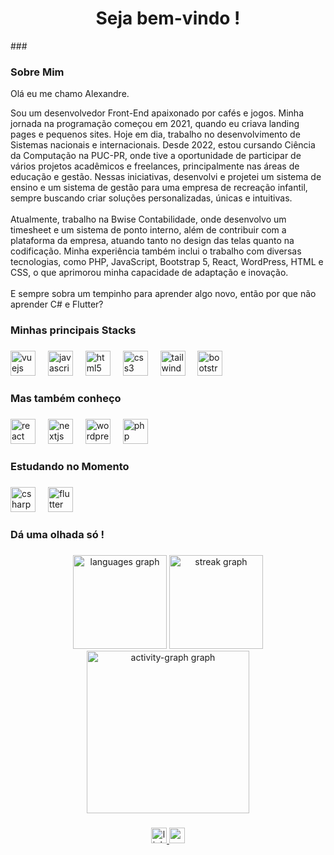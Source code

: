 <h1 align="center">Seja bem-vindo !</h1>
###

<h3 align="left">Sobre Mim</h3>


<p align="left">Olá eu me chamo Alexandre.</p>
<p align="left">Sou um desenvolvedor Front-End apaixonado por cafés e jogos. Minha jornada na programação começou em 2021, quando eu criava landing pages e pequenos sites. Hoje em dia, trabalho no desenvolvimento de Sistemas nacionais e internacionais. Desde 2022, estou cursando Ciência da Computação na PUC-PR, onde tive a oportunidade de participar de vários projetos acadêmicos e freelances, principalmente nas áreas de educação e gestão. Nessas iniciativas, desenvolvi e projetei um sistema de ensino e um sistema de gestão para uma empresa de recreação infantil, sempre buscando criar soluções personalizadas, únicas e intuitivas.<br><br>Atualmente, trabalho na Bwise Contabilidade, onde desenvolvo um timesheet e um sistema de ponto interno, além de contribuir com a plataforma da empresa, atuando tanto no design das telas quanto na codificação. Minha experiência também inclui o trabalho com diversas tecnologias, como PHP, JavaScript, Bootstrap 5, React, WordPress, HTML e CSS, o que aprimorou minha capacidade de adaptação e inovação.<br><br>E sempre sobra um tempinho para aprender algo novo, então por que não aprender C# e Flutter?</p>



<h3 align="left">Minhas principais Stacks</h3>

###

<div align="left">
  <img src="https://cdn.jsdelivr.net/gh/devicons/devicon/icons/vuejs/vuejs-original.svg" height="40" alt="vuejs logo"  />
  <img width="12" />
  <img src="https://cdn.jsdelivr.net/gh/devicons/devicon/icons/javascript/javascript-original.svg" height="40" alt="javascript logo"  />
  <img width="12" />
  <img src="https://cdn.jsdelivr.net/gh/devicons/devicon/icons/html5/html5-original.svg" height="40" alt="html5 logo"  />
  <img width="12" />
  <img src="https://cdn.jsdelivr.net/gh/devicons/devicon/icons/css3/css3-original.svg" height="40" alt="css3 logo"  />
  <img width="12" />
  <img src="https://cdn.jsdelivr.net/gh/devicons/devicon/icons/tailwindcss/tailwindcss-original-wordmark.svg" height="40" alt="tailwindcss logo"  />
  <img width="12" />
  <img src="https://cdn.jsdelivr.net/gh/devicons/devicon/icons/bootstrap/bootstrap-original.svg" height="40" alt="bootstrap logo"  />
</div>

###

<h3 align="left">Mas também conheço</h3>

###

<div align="left">
  <img src="https://cdn.jsdelivr.net/gh/devicons/devicon/icons/react/react-original.svg" height="40" alt="react logo"  />
  <img width="12" />
  <img src="https://cdn.jsdelivr.net/gh/devicons/devicon/icons/nextjs/nextjs-original.svg" height="40" alt="nextjs logo"  />
  <img width="12" />
  <img src="https://cdn.jsdelivr.net/gh/devicons/devicon/icons/wordpress/wordpress-original.svg" height="40" alt="wordpress logo"  />
  <img width="12" />
  <img src="https://cdn.jsdelivr.net/gh/devicons/devicon/icons/php/php-original.svg" height="40" alt="php logo"  />
</div>

###

<h3 align="left">Estudando no Momento</h3>

###

<div align="left">
  <img src="https://cdn.jsdelivr.net/gh/devicons/devicon/icons/csharp/csharp-original.svg" height="40" alt="csharp logo"  />
  <img width="12" />
  <img src="https://cdn.jsdelivr.net/gh/devicons/devicon/icons/flutter/flutter-original.svg" height="40" alt="flutter logo"  />
</div>

###

<h3 align="left">Dá uma olhada só !</h3>

###

<div align="center">
  <img src="https://github-readme-stats.vercel.app/api/top-langs?username=Alexandre-Tortoza&locale=en&hide_title=true&layout=compact&card_width=320&langs_count=5&theme=dracula&hide_border=true&order=2" height="150" alt="languages graph"  />
  <img src="https://streak-stats.demolab.com?user=Alexandre-Tortoza&locale=en&mode=weekly&theme=dracula&hide_border=true&border_radius=5&order=3" height="150" alt="streak graph"  />
  <img src="https://github-readme-activity-graph.vercel.app/graph?username=Alexandre-Tortoza&radius=16&theme=dracula&area=true&order=5&bg_color=282a36&hide_border=true&hide_title=true" height="260" alt="activity-graph graph"  />
</div>

###

<div align="center">
  <a href="https://www.linkedin.com/in/alexmrqr/" target="_blank">
    <img src="https://img.shields.io/static/v1?message=LinkedIn&logo=linkedin&label=&color=0077B5&logoColor=white&labelColor=&style=for-the-badge" height="25" alt="linkedin logo"  />
  </a>
  <a href="https://www.youtube.com/@AlexMrTr2001" target="_blank">
    <img src="https://img.shields.io/static/v1?message=Youtube&logo=youtube&label=&color=FF0000&logoColor=white&labelColor=&style=for-the-badge" height="25" alt="youtube logo"  />
  </a>
</div>

###

